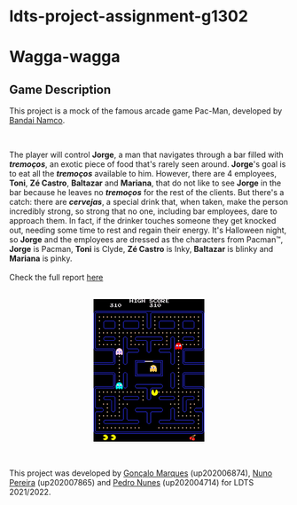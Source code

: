 # ldts-project-assignment-g1302
# Wagga-wagga

## Game Description

This project is a mock of the famous arcade game Pac-Man, developed by [Bandai Namco](https://en.bandainamcoent.eu/).  

<br/>

The player will control __Jorge__, a man that navigates through a bar filled with ___tremoços___, an exotic piece of food that's rarely seen around. __Jorge__'s goal is to eat all the ___tremoços___ available to him. However, there are 4 employees, __Toni__, __Zé Castro__, __Baltazar__ and __Mariana__, that do not like to see __Jorge__ in the bar because he leaves no ___tremoços___ for the rest of the clients. But there's a catch: there are ___cervejas___, a special drink that, when taken, make the person incredibly strong, so strong that no one, including bar employees, dare to approach them. In fact, if the drinker touches someone they get knocked out, needing some time to rest and regain their energy.
It's Halloween night, so __Jorge__ and the employees are dressed as the characters from Pacman™, __Jorge__ is Pacman, __Toni__ is Clyde, __Zé Castro__ is Inky, __Baltazar__ is blinky and __Mariana__ is pinky.  
<br />
Check the full report [here](docs/README.md)  
<br />


<p align="center">
<img src="docs/images/pacman.gif"/>
</p>  

<br/>

This project was developed by [Gonçalo Marques](https://github.com/GoncaloMarques-up) (up202006874), [Nuno Pereira](https://github.com/Naapperas) (up202007865) and [Pedro Nunes](https://github.com/pedronunes19) (up202004714) for LDTS 2021/2022.

